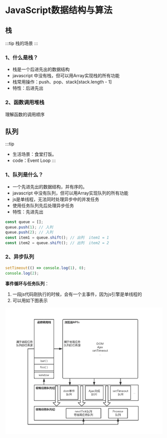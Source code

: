 # JavaScript数据结构与算法

## 栈
:::tip
栈的场景
:::

### 1、什么是栈？
* 栈是一个后进先出的数据结构
* javascript 中没有栈，但可以用Array实现栈的所有功能
* 栈常用操作：push、pop、stack[stack.length - 1]
* 特性：后进先出

### 2、函数调用堆栈
理解函数的调用顺序

## 队列
:::tip
* 生活场景：食堂打饭。
* code：Event Loop
:::

### 1、队列是什么？
* 一个先进先出的数据结构，并有序的。
* javascript 中没有队列，但可以用Array实现队列的所有功能
* js是单线程，无法同时处理异步中的并发任务
* 使用任务队列先后处理异步任务
* 特性：先进先出 

```js
const queue = [];
queue.push(1); // 入列
queue.push(2); // 入列
const item1 = queue.shift(); // 出列  item1 = 1
const item2 = queue.shift(); // 出列  item2 = 2
```

### 2、异步队列
```js
setTimeout(() => console.log(1), 0);
console.log(2);
```
**事件循环与任务队列**：

1. 一段js代码刚执行的时候，会有一个主事件，因为js引擎是单线程的
2. 可以用如下图表示

![事件循环与任务队列](../images/algorithm/event-loop.png)
